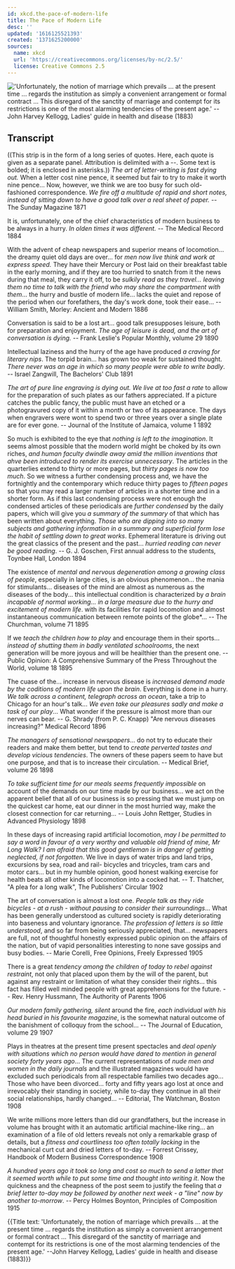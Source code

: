 ```yaml
---
id: xkcd.the-pace-of-modern-life
title: The Pace of Modern Life
desc: ''
updated: '1616125521393'
created: '1371625200000'
sources:
  name: xkcd
  url: 'https://creativecommons.org/licenses/by-nc/2.5/'
  license: Creative Commons 2.5
---
```

!['Unfortunately, the notion of marriage which prevails ... at the present time ... regards the institution as simply a convenient arrangement or formal contract ... This disregard of the sanctity of marriage and contempt for its restrictions is one of the most alarming tendencies of the present age.' --John Harvey Kellogg, Ladies' guide in health and disease (1883)](https://imgs.xkcd.com/comics/the_pace_of_modern_life.png)

## Transcript
((This strip is in the form of a long series of quotes. Here, each quote is given as a separate panel. Attribution is delimited with a --. Some text is bolded; it is enclosed in asterisks.))
*The art of letter-writing is fast dying out.* When a letter cost nine pence, it seemed but fair to try to make it worth nine pence... Now, however, we think we are too busy for such old-fashioned correspondence. *We fire off a multitude of rapid and short notes, instead of sitting down to have a good talk over a real sheet of paper.*
-- The Sunday Magazine
1871

It is, unfortunately, one of the chief characteristics of modern business to be always in a hurry. *In olden times it was different.*
-- The Medical Record
1884

With the advent of cheap newspapers and superior means of locomotion... the dreamy quiet old days are over... for *men now live think and work at express speed.* They have their 
Mercury
 or 
Post
 laid on their breakfast table in the early morning, and if they are too hurried to snatch from it the news during that meal, they carry it off, to be *sulkily read as they travel... leaving them no time to talk with the friend who may share the compartment with them*... the hurry and bustle of modern life... lacks the quiet and repose of the period when our forefathers, the day's work done, took their ease...
-- William Smith, Morley: Ancient and Modern
1886

Conversation is said to be a lost art... good talk presupposes leisure, both for preparation and enjoyment. *The age of leisure is dead, and the art of conversation is dying.*
-- Frank Leslie's Popular Monthly, volume 29
1890

Intellectual laziness and the hurry of the age have produced *a craving for literary nips*. The torpid brain... has grown too weak for sustained thought. 
*There never was an age in which so many people were able to write badly*. 
-- Israel Zangwill, The Bachelors' Club
1891

*The art of pure line engraving is dying out. We live at too fast a rate* to allow for the preparation of such plates as our fathers appreciated. If a picture catches the public fancy, the public must have an etched or a photogravured copy of it within a month or two of its appearance. The days when engravers were wont to spend two or three years over a single plate are for ever gone. 
-- Journal of the Institute of Jamaica, volume 1
1892

So much is exhibited to the eye that *nothing is left to the imagination*. It seems almost possible that the modern world might be choked by its own riches, *and human faculty dwindle away amid the million inventions that ahve been introduced to render its exercise unnecessary*.
The articles in the quarterlies extend to thirty or more pages, but *thirty pages is now too much*. So we witness a further condensing process and, we have the 
fortnightly
 and the 
contemporary
 which reduce thirty pages to *fifteen pages* so that you may read a larger number of articles in a shorter time and in a shorter form. As if this last condensing process were not enough the condensed articles of these periodicals are *further condensed* by the daily papers, which will give you *a summary of the summary* of that which has been written about everything. 
*Those who are dipping into so many subjects and gathering information in a summary and superficial form lose the habit of settling down to great works*. 
Ephemeral literature is driving out the great classics of the present and the past... *hurried reading can never be good reading*. 
-- G. J. Goschen, First annual address to the students, Toynbee Hall, London
1894

The existence of *mental and nervous degeneration among a growing class of people*, especially in large cities, is an obvious phenomenon... the mania for stimulants... diseases of the mind are almost as numerous as the diseases of the body... this intellectual condition is characterized by *a brain incapable of normal working... in a large measure due to the hurry and excitement of modern life*. with its facilities for rapid locomotion and almost instantaneous communication between remote points of the globe*...
-- The Churchman, volume 71
1895

If we *teach the children how to play* and encourage them in their sports... *instead of shutting them in badly ventilated schoolrooms*, the next generation will be more joyous and will be heailthier than the present one. 
-- Public Opinion: A Comprehensive Summary of the Press Throughout the World, volume 18
1895

The cuase of the... increase in nervous disease is *increased demand made by the coditions of modern life upon the brain*. Everything is done in a hurry. *We talk across a continent, telegraph across an ocean*, take a trip to Chicago for an hour's talk... *We even take our pleasures sadly and make a task of our play*... What wonder if the pressure is almost more than our nerves can bear. 
-- G. Shrady (from P. C. Knapp) "Are nervous diseases increasing?" Medical Record
1896

*The managers of sensational newspapers*... do not try to educate their readers and make them better, but tend to *create perverted tastes and develop vicious tendencies*. The owners of these papers seem to have but one purpose, and that is to increase their circulation.
-- Medical Brief, volume 26
1898

*To take sufficient time for our meals seems frequently impossible* on account of the demands on our time made by our business... we act on the apparent belief that all of our business is so pressing that we must jump on the quickest car home, eat our dinner in the most hurried way, make the closest connection for car returning... 
-- Louis John Rettger, Studies in Advanced Physiology
1898

In these days of increasing rapid artificial locomotion, *may I be permitted to say a word in favour of a very worthy and valuable old friend of mine, Mr Long Walk?*
*I am afraid that this good gentleman is in danger of getting neglected, if not forgotten*. We live in days of water trips and land trips, excursions by sea, road and rail- bicycles and tricycles, tram cars and motor cars... but in my humble opinion, good honest walking exercise for health beats all other kinds of locomotion into a cocked hat. 
-- T. Thatcher, "A plea for a long walk", The Publishers' Circular
1902

The art of conversation is almost a lost one. *People talk as they ride bicycles - at a rush - without pausing to consider their surroundings*... What has been generally understood as cultured society is rapidly deteriorating into baseness and voluntary ignorance. *The profession of letters is so little understood*, and so far from being seriously appreciated, that... newspapers are full, not of thoughtful honestly expressed public opinion on the affairs of the nation, but of vapid personalities interesting to none save gossips and busy bodies. 
-- Marie Corelli, Free Opinions, Freely Expressed
1905

There is a great *tendency among the children of today to rebel against restraint*, not only that placed upon them by the will of the parent, but against any restraint or limitation of what they consider their rights... this fact has filled well minded people with great apprehensions for the future. 
-- Rev. Henry Hussmann, The Authority of Parents
1906

*Our modern family gathering, silent* around the fire, *each individual with his head buried in his favourite magazine*, is the somewhat natural outcome of the banishment of colloquy from the school...
-- The Journal of Education, volume 29
1907

Plays in theatres at the present time present spectacles and *deal openly with situations which no person would have dared to mention in general society forty years ago*... The current representations of *nude men and women in the daily journals* and the illustrated magazines would have excluded such periodicals from all respectable families two decades ago... Those who have been divorced... forty and fifty years ago lost at once and irrevocably their standing in society, while to-day they continue in all their social relationships, hardly changed...
-- Editorial, The Watchman, Boston
1908

We write millions more letters than did our grandfathers, but the increase in volume has brought with it an automatic artificial machine-like ring... an examination of a file of old letters reveals not only a remarkable grasp of details, but a *fitness and courtliness too often totally lacking* in the mechanical curt cut and dried letters of to-day. 
-- Forrest Crissey, Handbook of Modern Business Correspondence
1908

*A hundred years ago it took so long and cost so much to send a latter that it seemed worth while to put some time and thought into writing it*. Now the quickness and the cheapness of the post seem to justify the feeling that *a brief letter to-day may be followed by another next week - a "line" now by another to-morrow*. 
-- Percy Holmes Boynton, Principles of Composition 
1915

{{Title text: 'Unfortunately, the notion of marriage which prevails ... at the present time ... regards the institution as simply a convenient arrangement or formal contract ... This disregard of the sanctity of marriage and contempt for its restrictions is one of the most alarming tendencies of the present age.' --John Harvey Kellogg, Ladies' guide in health and disease (1883)}}
